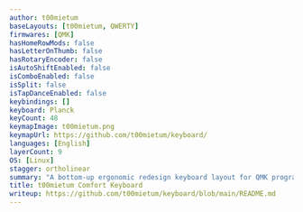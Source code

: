 ```yaml
---
author: t00mietum
baseLayouts: [t00mietum, QWERTY]
firmwares: [QMK]
hasHomeRowMods: false
hasLetterOnThumb: false
hasRotaryEncoder: false
isAutoShiftEnabled: false
isComboEnabled: false
isSplit: false
isTapDanceEnabled: false
keybindings: []
keyboard: Planck
keyCount: 48
keymapImage: t00mietum.png
keymapUrl: https://github.com/t00mietum/keyboard/
languages: [English]
layerCount: 9
OS: [Linux]
stagger: ortholinear
summary: "A bottom-up ergonomic redesign keyboard layout for QMK programmable keyboards. There were no sacred cows - not modifiers, not symbols ... only statistically validated and human-tested comfort."
title: t00mietum Comfort Keyboard
writeup: https://github.com/t00mietum/keyboard/blob/main/README.md
---
```

